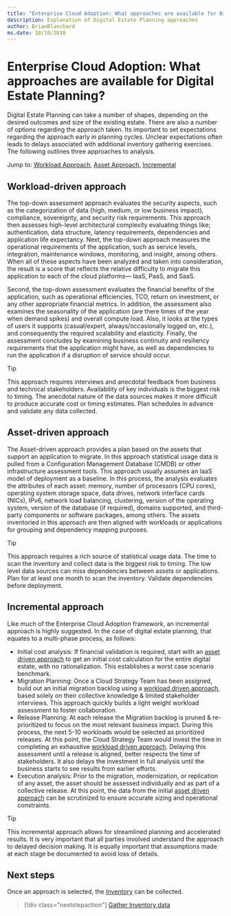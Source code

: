 ```yaml
---
title: "Enterprise Cloud Adoption: What approaches are available for Digital Estate Planning?"
description: Explanation of Digital Estate Planning approaches
author: BrianBlanchard
ms.date: 10/10/2018
---
```


# Enterprise Cloud Adoption: What approaches are available for Digital Estate Planning?

Digital Estate Planning can take a number of shapes, depending on the desired outcomes and size of the existing estate. There are also a number of options regarding the approach taken. Its important to set expectations regarding the approach early in planning cycles. Unclear expectations often leads to delays associated with additional inventory gathering exercises. The following outlines three approaches to analysis.

Jump to: [Workload Approach](#workload-driven-approach), [Asset Approach](#asset-driven-approach), [Incremental](#incremental-approach)

## Workload-driven approach

The top-down assessment approach evaluates the security aspects, such as the categorization of data (high, medium, or low business impact), compliance, sovereignty, and security risk requirements. This approach then assesses high-level architectural complexity evaluating things like; authentication, data structure, latency requirements, dependencies and application life expectancy. Next, the top-down approach measures the operational requirements of the application, such as service levels, integration, maintenance windows, monitoring, and insight, among others. When all of these aspects have been analyzed and taken into consideration, the result is a score that reflects the relative difficulty to migrate this application to each of the cloud platforms— IaaS, PaaS, and SaaS.

Second, the top-down assessment evaluates the financial benefits of the application, such as operational efficiencies, TCO, return on investment, or any other appropriate financial metrics. In addition, the assessment also examines the seasonality of the application (are there times of the year when demand spikes) and overall compute load. Also, it looks at the types of users it supports (casual/expert, always/occasionally logged on, etc.), and consequently the required scalability and elasticity. Finally, the assessment concludes by examining business continuity and resiliency requirements that the application might have, as well as dependencies to run the application if a disruption of service should occur.

> [!TIP]
> This approach requires interviews and anecdotal feedback from business and technical stakeholders. Availability of key individuals is the biggest risk to timing.
> The anecdotal nature of the data sources makes it more difficult to produce accurate cost or timing estimates.
> Plan schedules in advance and validate any data collected.

## Asset-driven approach

The Asset-driven approach provides a plan based on the assets that support an application to migrate. In this approach statistical usage data is pulled from a Configuration Management Database (CMDB) or other infrastructure assessment tools. This approach usually assumes an IaaS model of deployment as a baseline. In this process, the analysis evaluates the attributes of each asset: memory, number of processors (CPU cores), operating system storage space, data drives, network interface cards (NICs), IPv6, network load balancing, clustering, version of the operating system, version of the database (if required), domains supported, and third-party components or software packages, among others. The assets inventoried in this approach are then aligned with workloads or applications for grouping and dependency mapping purposes.

> [!TIP]
> This approach requires a rich source of statistical usage data. The time to scan the inventory and collect data is the biggest risk to timing.
> The low level data sources can miss dependencies between assets or applications.
> Plan for at least one month to scan the inventory. Validate dependencies before deployment.

## Incremental approach

Like much of the Enterprise Cloud Adoption framework, an incremental approach is highly suggested. In the case of digital estate planning, that equates to a multi-phase process, as follows:

* Initial cost analysis: If financial validation is required, start with an [asset driven approach](#asset-driven-approach) to get an initial cost calculation for the entire digital estate, with no rationalization. This establishes a worst case scenario benchmark.
* Migration Planning: Once a Cloud Strategy Team has been assigned, build out an initial migration backlog using a [workload driven approach](#workload-driven-approach), based solely on their collective knowledge & limited stakeholder interviews. This approach quickly builds a light weight workload assessment to foster collaboration.
* Release Planning: At each release the Migration backlog is pruned & re-prioritized to focus on the most relevant business impact. During this process, the next 5-10 workloads would be selected as prioritized releases. At this point, the Cloud Strategy Team would invest the time in completing an exhaustive [workload driven approach](#workload-driven-approach). Delaying this assessment until a release is aligned, better respects the time of stakeholders. It also delays the investment in full analysis until the business starts to see results from earlier efforts.
* Execution analysis: Prior to the migration, modernization, or replication of any asset, the asset should be assessed individually and as part of a collective release. At this point, the data from the initial [asset driven approach](#asset-driven-approach) can be scrutinized to ensure accurate sizing and operational constraints.

> [!TIP]
> This incremental approach allows for streamlined planning and accelerated results. It is very important that all parties involved understand the approach to delayed decision making. It is equally important that assumptions made at each stage be documented to avoid loss of details.

## Next steps

Once an approach is selected, the [Inventory](inventory.md) can be collected.

> [!div class="nextstepaction"]
> [Gather Inventory data](inventory.md)